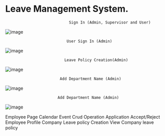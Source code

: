 # Leave Management System.

                                Sign In (Admin, Supervisor and User) 
![image](https://user-images.githubusercontent.com/31030260/73007778-5184c300-3e37-11ea-8e63-f325d53986e5.png)

                               User Sign In (Admin)
![image](https://user-images.githubusercontent.com/31030260/73007833-71b48200-3e37-11ea-9db5-ebd8fbee6a4a.png)

                              Leave Policy Creation(Admin)
![image](https://user-images.githubusercontent.com/31030260/73007884-85f87f00-3e37-11ea-8df7-1589c5a23511.png)

                            Add Department Name (Admin)
![image](https://user-images.githubusercontent.com/31030260/73008333-89d8d100-3e38-11ea-82cd-459ad71b7fd0.png)

                           Add Department Name (Admin)
 ![image](https://user-images.githubusercontent.com/31030260/73008390-aa089000-3e38-11ea-9622-c73c0c070906.png)
 
Employee Page
Calendar Event Crud Operation
Application Accept/Reject
Employee Profile
Company Leave policy Creation
View Company leave policy
